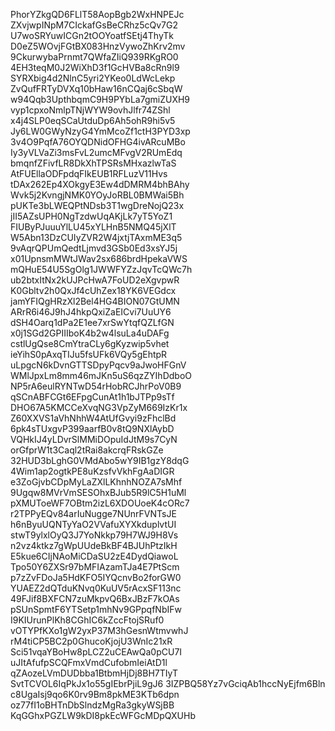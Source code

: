 PhorYZkgQD6FLlT58AopBgb2WxHNPEJc
ZXvjwpINpM7CIckafGsBeCRhz5cQv7G2
U7woSRYuwICGn2tOOYoatfSEtj4ThyTk
D0eZ5WOvjFGtBX083HnzVywoZhKrv2mv
9CkurwybaPrnmt7QWfaZIiQ939RKgRO0
4EH3teqM0J2WiXhD3f1GcHVBa8cRn9l9
SYRXbig4d2NlnC5yri2YKeo0LdWcLekp
ZvQufFRTyDVXq10bHaw16nCQaj6cSbqW
w94Qqb3UpthbqmC9H9PYbLa7gmiZUXH9
vyp1cpxoNmlpTNjWYW9ovhJlfr74ZShl
x4j4SLP0eqSCaUtduDp6Ah5ohR9hi5v5
Jy6LW0GWyNzyG4YmMcoZf1ctH3PYD3xp
3v4O9PqfA76OYQDNidOFHG4ivARcuMBo
Iy3yVLVaZi3msFvL2umcMFvgV2RUmEdq
bmqnfZFivfLR8DkXhTPSRsMHxazlwTaS
AtFUEllaODFpdqFIkEUB1RFLuzV11Hvs
tDAx262Ep4XOkgyE3Ew4dDMRM4bhBAhy
Wvk5j2KvngjNMK0YOyJoRBL0BMWai5Bh
pUKTe3bLWEQPtNDsb3T1wgDreNojQ23x
jII5AZsUPH0NgTzdwUqAKjLk7yT5YoZ1
FIUByPJuuuYlLU45xYLHnB5NMQ45jXlT
W5Abn13DzCUIyZVR2W4jxtjTAxmME3q5
9vAqrQPUmQedtLjmvd3GSb0Ed3xsYJ5j
x01UpnsmMWtJWav2sx686brdHpekaVWS
mQHuE54U5SgOlg1JWWFYZzJqvTcQWc7h
ub2btxItNx2kUJPcHwA7FoUD2eXgvpwR
K0Gbltv2h0QxJf4cUhZex18YK6VEGdcx
jamYFIQgHRzXl2Bel4HG4BION07GtUMN
ARrR6i46J9hJ4hkpQxiZaEICvi7UuUY6
dSH4Oarq1dPa2E1ee7xrSwYtqfQZLfGN
x0j1SGd2GPIIIboK4b2w4lsuLa4uDAFg
cstlUgQse8CmYtraCLy6gKyzwip5vhet
ieYihS0pAxqTIJu5fsUFk6VQy5gEhtpR
uLpgcN6kDvnGTTSDpyPqcv9aJwoHFGnV
WMlJpxLm8mm46mJKn5uS6qzZYIhDdboO
NP5rA6eulRYNTwD54rHobRCJhrPoV0B9
qSCnABFCGt6EFpgCunAt1h1bJTPp9sTf
DHO67A5KMCCeXvqNG3VpZyM669IzKr1x
Z60XXVS1aVhNhhW4AtUfGvyi9zFhclBd
6pk4sTUxgvP399aarfB0v8tQ9NXlAybD
VQHkIJ4yLDvrSlMMiDOpuIdJtM9s7CyN
orGfprW1t3Caql2tRai8akcrqFRskGZe
32HUD3bLghG0VMdAbo5wY9IB1gzY8dqG
4Wim1ap2ogtkPE8uKzsfvVkhFgAaDIGR
e3ZoGjvbCDpMyLaZXlLKhnhNOZA7sMhf
9Ugqw8MVrVmSESOhxBJub5R9lC5H1uMl
pXMUToeWF7OBtm2izL6XDOUoeK4cORc7
r2TPPyEQv84arIuNugge7NUnrFVNTsJE
h6nByuUQNTyYaO2VVafuXYXkduplvtUI
stwT9ylxlOyQ3J7YoNkkp79H7WJ9H8Vs
n2vz4ktkz7gWpUUdeBkBF4BJUhPtzIkH
E5kue6CIjNAoMiCDaSU2zE4DydQiawoL
Tpo50Y6ZXSr97bMFIAzamTJa4E7PtScm
p7zZvFDoJa5HdKFO5IYQcnvBo2forGW0
YUAEZ2dQTduKNvq0KuUV5rAcxSF113nc
49FJif8BXFCN7zuMkpvQ6BxJBzF7kOAs
pSUnSpmtF6YTSetp1mhNv9GPpqfNbIFw
I9KIUrunPlKh8CGhIC6kZccFtojSRuf0
vOTYPfKXo1gW2yxP37M3hGesnWtmvwhJ
rM4tiCP5BC2p0GhucoKjojU3WnIc21xR
Sci51vqaYBoHw8pLCZ2uCEAwQa0pCU7I
uJItAfufpSCQFmxVmdCufobmIeiAtD1l
qZAozeLVmDUDbba1BtbmHjDj8BH7TIyT
SvtTCVOL6IqPkJx1o55gIEbrPjiL9gJ6
3IZPBQ58Yz7vGciqAb1hccNyEjfm6Bln
c8UgaIsj9qo6K0rv9Bm8pkME3KTb6dpn
oz77fI1oBHTnDbSlndzMgRa3gkyWSjBB
KqGGhxPGZLW9kDI8pkEcWFGcMDpQXUHb
